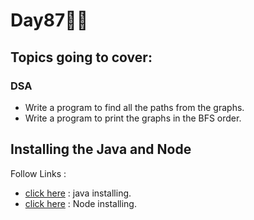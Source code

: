 # Day87🧑‍💻
## Topics going to cover: 
### DSA
- Write a program to find all the paths from the graphs.
- Write a program to print the graphs in the BFS order.

## Installing the Java and Node 
Follow Links : 
- [click here](https://www.java.com/en/download/help/download_options.html) : java installing.
- [click here](https://nodejs.org/en/download) : Node installing.